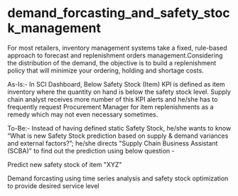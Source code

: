 # demand_forcasting_and_safety_stock_management
For most retailers, inventory management systems take a fixed, rule-based approach to forecast and replenishment orders management.Considering the distribution of the demand, the objective is to build a replenishment policy that will minimize your ordering, holding and shortage costs.

As-Is:-
In SCI Dashboard, Below Safety Stock (Item) KPI is defined as item inventory where the quantity on hand is below the safety stock level. Supply chain analyst receives more number of this KPI alerts and he/she has to frequently request Procurement Manager for item replenishments as a remedy which may not even necessary sometimes.

To-Be:-
Instead of having defined static Safety Stock, he/she wants to know “What is new Safety Stock prediction based on supply & demand variances and external factors?”; he/she directs "Supply Chain Business Assistant (SCBA)" to find out the prediction using below question -

Predict new safety stock of item "XYZ"

Demand forcasting using time series analysis and safety stock optimization to provide desired service level
